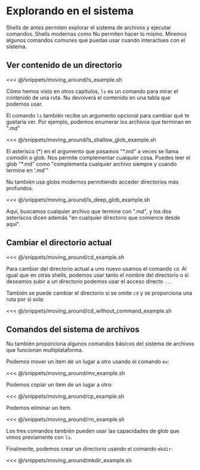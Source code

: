# Explorando en el sistema

Shells de antes permiten explorar el sistema de archivos y ejecutar comandos. Shells modernas como Nu permiten hacer lo mismo. Miremos algunos comandos comunes que puedas usar cuando interactues con el sistema.

## Ver contenido de un directorio

<<< @/snippets/moving_around/ls_example.sh

Cómo hemos visto en otros capítulos, `ls` es un comando para mirar el contenido de una ruta. Nu devolverá el contenido en una tabla que podemos usar.

El comando `ls` también recibe un argumento opcional para cambiar qué te gustaría ver. Por ejemplo, podemos enumerar los archivos que terminan en ".md"

<<< @/snippets/moving_around/ls_shallow_glob_example.sh

El asterisco  (\*) en el argumento que pasamos "\*.md" a veces se llama comodín o glob. Nos permite complementar cualquier cosa. Puedes leer el glob "\*.md" como "complementa cualquier archivo siempre y cuando termine en '.md'"

Nu también usa globs modernos permitiendo acceder directorios más profundos.

<<< @/snippets/moving_around/ls_deep_glob_example.sh

Aquí, buscamos cualquier archivo que termine con ".md", y los dos asteriscos dicen además "en cualquier directorio que comience desde aquí".

## Cambiar el directorio actual

<<< @/snippets/moving_around/cd_example.sh

Para cambiar del directorio actual a uno nuevo usamos el comando `cd`. Al igual que en otras shells, podemos usar tanto el nombre del directorio o si deseamos subir a un directorio podemos usar el acceso directo `..`.

También se puede cambiar el directorio si se omite `cd` y se proporciona una ruta por si sola:

<<< @/snippets/moving_around/cd_without_command_example.sh

## Comandos del sistema de archivos

Nu también proporciona algunos comandos básicos del sistema de archivos que funcionan multiplataforma.

Podemos mover un item de un lugar a otro usando el comando `mv`:

<<< @/snippets/moving_around/mv_example.sh

Podemos copiar un item de un lugar a otro:

<<< @/snippets/moving_around/cp_example.sh

Podemos eliminar un item.

<<< @/snippets/moving_around/rm_example.sh

Los tres comandos también pueden usar las capacidades de glob que vimos previamente con `ls`.

Finalmente, podemos crear un directorio usando el comando `mkdir`:

<<< @/snippets/moving_around/mkdir_example.sh
